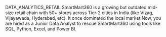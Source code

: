
DATA_ANALYTICS_RETAIL
SmartMart360 is a growing but outdated mid-size retail chain with 50+ stores across Tier-2 cities in India (like Vizag, Vijayawada, Hyderabad, etc). It once dominated the local market.Now, you are hired as a Junior Data Analyst to rescue SmartMart360 using tools like SQL, Python, Excel, and Power BI.
